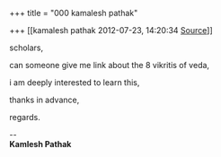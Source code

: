 +++
title = "000 kamalesh pathak"

+++
[[kamalesh pathak	2012-07-23, 14:20:34 [Source](https://groups.google.com/g/samskrita/c/lWyTQAWRFeE)]]



scholars,

can someone give me link about the 8 vikritis of veda,

i am deeply interested to learn this,

thanks in advance,

regards.  

  

--  
**Kamlesh Pathak**

  

  

